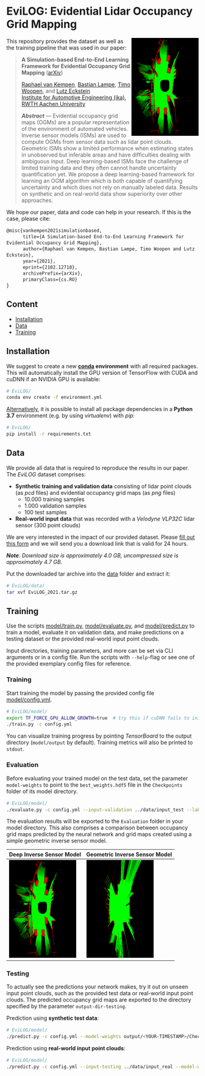 # EviLOG: Evidential Lidar Occupancy Grid Mapping

<img src="assets/test-prediction.gif" align="right" width=176 height=256>

This repository provides the dataset as well as the training pipeline that was used in our paper:

> **A Simulation-based End-to-End Learning Framework for Evidential Occupancy Grid Mapping**
> ([arXiv](https://arxiv.org/abs/2102.12718))  
>
> [Raphael van Kempen](https://www.ika.rwth-aachen.de/en/institute/staff/raphael-van-kempen-msc.html), [Bastian Lampe](https://www.ika.rwth-aachen.de/en/institute/staff/bastian-lampe-m-sc.html), [Timo Woopen](https://www.ika.rwth-aachen.de/en/institute/management/timo-woopen-msc.html), and [Lutz Eckstein](https://www.ika.rwth-aachen.de/en/institute/management/univ-prof-dr-ing-lutz-eckstein.html)  
> [Institute for Automotive Engineering (ika), RWTH Aachen University](https://www.ika.rwth-aachen.de/en/)
>
> _**Abstract**_ —  Evidential  occupancy  grid  maps  (OGMs)  are  a popular  representation  of  the  environment  of  automated  vehicles.   Inverse   sensor   models   (ISMs)   are   used   to   compute OGMs from sensor data such as lidar point clouds. Geometric ISMs  show  a  limited  performance  when  estimating  states  in unobserved  but  inferable  areas  and  have  difficulties  dealing with   ambiguous   input.   Deep   learning-based   ISMs   face   the challenge of limited training data and they often cannot handle uncertainty  quantification  yet.  We  propose  a  deep  learning-based framework for learning an OGM algorithm which is both capable of quantifying uncertainty and which does not rely on manually labeled data. Results on synthetic and on real-world data  show  superiority  over  other  approaches.

We hope our paper, data and code can help in your research. If this is the case, please cite:

```
@misc{vankempen2021simulationbased,
      title={A Simulation-based End-to-End Learning Framework for Evidential Occupancy Grid Mapping}, 
      author={Raphael van Kempen, Bastian Lampe, Timo Woopen and Lutz Eckstein},
      year={2021},
      eprint={2102.12718},
      archivePrefix={arXiv},
      primaryClass={cs.RO}
}
```

## Content

- [Installation](#installation)
- [Data](#data)
- [Training](#training)

## Installation

We suggest to create a new **[conda](https://docs.conda.io/) environment** with all required packages. This will automatically install the GPU version of TensorFlow with CUDA and cuDNN if an NVIDIA GPU is available:

```bash
# EviLOG/
conda env create -f environment.yml
```

<u>Alternatively</u>, it is possible to install all package dependencies in a **Python 3.7** environment (e.g. by using _virtualenv_) with _pip_:

```bash
# EviLOG/
pip install -r requirements.txt
```


## Data

We provide all data that is required to reproduce the results in our paper. The *EviLOG* dataset comprises:

- **Synthetic training and validation data** consisting of lidar point clouds (as *pcd* files) and evidential occupancy grid maps (as *png* files)
  - 10.000 training samples
  - 1.000 validation samples
  - 100 test samples
- **Real-world input data** that was recorded with a *Velodyne VLP32C* lidar sensor (300 point clouds)

We are very interested in the impact of our provided dataset. Please [fill out this form](https://www.unicaragil.de/en/evilog) and we will send you a download link that is valid for 24 hours.

_**Note**: Download size is approximately 4.0 GB, uncompressed size is approximately 4.7 GB._

Put the downloaded tar archive into the [data](./data) folder and extract it:

```bash
# EviLOG/data/
tar xvf EviLOG_2021.tar.gz
```

## Training

Use the scripts [model/train.py](model/train.py), [model/evaluate.py](model/evaluate.py), and [model/predict.py](model/predict.py) to train a model, evaluate it on validation data, and make predictions on a testing dataset or the provided real-world input point clouds.

Input directories, training parameters, and more can be set via CLI arguments or in a config file. Run the scripts with `--help`-flag or see one of the provided exemplary config files for reference.

### Training

Start training the model by passing the provided config file [model/config.yml](model/config.yml).

```bash
# EviLOG/model/
export TF_FORCE_GPU_ALLOW_GROWTH=true  # try this if cuDNN fails to initialize
./train.py -c config.yml
```

You can visualize training progress by pointing *TensorBoard* to the output directory (`model/output` by default). Training metrics will also be printed to `stdout`.

### Evaluation

Before evaluating your trained model on the test data, set the parameter `model-weights` to point to the `best_weights.hdf5` file in the `Checkpoints` folder of its model directory.

```bash
# EviLOG/model/
./evaluate.py -c config.yml --input-validation ../data/input_test --label-validation ../data/label_test --model-weights output/<YOUR-TIMESTAMP>/Checkpoints/best_weights.hdf5
```

The evaluation results will be exported to the `Evaluation` folder in your model directory. This also comprises a comparison between occupancy grid maps predicted by the neural network and grid maps created using a simple geometric inverse sensor model.

| Deep Inverse Sensor Model                   | Geometric Inverse Sensor Model            |
| ------------------------------------------- | ----------------------------------------- |
| ![prediction](./assets/test-prediction.gif) | ![geometric](./assets/test-geometric.gif) |



### Testing

To actually see the predictions your network makes, try it out on unseen input point clouds, such as the provided test data or real-world input point clouds. The predicted occupancy grid maps are exported to the directory specified by the parameter `output-dir-testing`.

Prediction using **synthetic test data**:

```bash
# EviLOG/model/
./predict.py -c config.yml --model-weights output/<YOUR-TIMESTAMP>/Checkpoints/best_weights.hdf5 --prediction-dir output/<YOUR-TIMESTAMP>/Predictions
```

Prediction using **real-world input point clouds**:

```bash
# EviLOG/model/
./predict.py -c config.yml --input-testing ../data/input_real --model-weights output/<YOUR-TIMESTAMP>/Checkpoints/best_weights.hdf5 --prediction-dir output/<YOUR-TIMESTAMP>/Predictions-Real
```